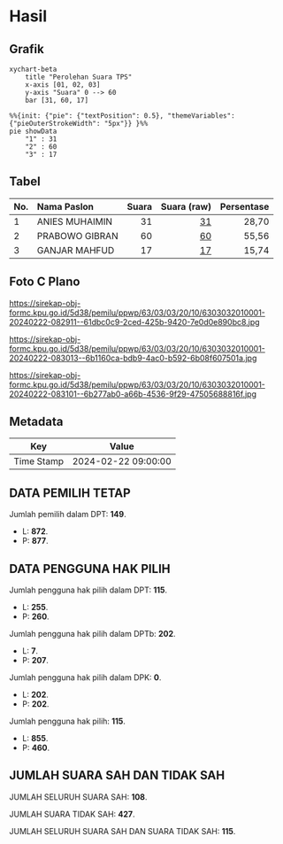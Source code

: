 # Hasil

## Grafik

```mermaid
xychart-beta
    title "Perolehan Suara TPS"
    x-axis [01, 02, 03]
    y-axis "Suara" 0 --> 60
    bar [31, 60, 17]
```

```mermaid
%%{init: {"pie": {"textPosition": 0.5}, "themeVariables": {"pieOuterStrokeWidth": "5px"}} }%%
pie showData
    "1" : 31
    "2" : 60
    "3" : 17
```

## Tabel

| No. | Nama Paslon    | Suara | Suara (raw) | Persentase |
|:--- |:-------------- | -----:| -----------:| ----------:|
| 1   | ANIES MUHAIMIN | 31    | [31][p-1]   | 28,70      |
| 2   | PRABOWO GIBRAN | 60    | [60][p-2]   | 55,56      |
| 3   | GANJAR MAHFUD  | 17    | [17][p-3]   | 15,74      |


[p-1]: https://github.com/gigit-pemilu/pemilu-2024/blob/main/pilpres/hitung-suara/sub/63-kalimantan-selatan/sub/03-banjar/sub/03-gambut/sub/2010-guntung-ujung/sub/001-tps/sub/paslon-1.txt
[p-2]: https://github.com/gigit-pemilu/pemilu-2024/blob/main/pilpres/hitung-suara/sub/63-kalimantan-selatan/sub/03-banjar/sub/03-gambut/sub/2010-guntung-ujung/sub/001-tps/sub/paslon-2.txt
[p-3]: https://github.com/gigit-pemilu/pemilu-2024/blob/main/pilpres/hitung-suara/sub/63-kalimantan-selatan/sub/03-banjar/sub/03-gambut/sub/2010-guntung-ujung/sub/001-tps/sub/paslon-3.txt

## Foto C Plano

https://sirekap-obj-formc.kpu.go.id/5d38/pemilu/ppwp/63/03/03/20/10/6303032010001-20240222-082911--61dbc0c9-2ced-425b-9420-7e0d0e890bc8.jpg

https://sirekap-obj-formc.kpu.go.id/5d38/pemilu/ppwp/63/03/03/20/10/6303032010001-20240222-083013--6b1160ca-bdb9-4ac0-b592-6b08f607501a.jpg

https://sirekap-obj-formc.kpu.go.id/5d38/pemilu/ppwp/63/03/03/20/10/6303032010001-20240222-083101--6b277ab0-a66b-4536-9f29-47505688816f.jpg


## Metadata

| Key        | Value               |
| ---------- | ------------------- |
| Time Stamp | 2024-02-22 09:00:00 |


## DATA PEMILIH TETAP

Jumlah pemilih dalam DPT: **149**.
 * L: **872**.
 * P: **877**.

## DATA PENGGUNA HAK PILIH

Jumlah pengguna hak pilih dalam DPT: **115**.
 * L: **255**.
 * P: **260**.

Jumlah pengguna hak pilih dalam DPTb: **202**.
 * L: **7**.
 * P: **207**.

Jumlah pengguna hak pilih dalam DPK: **0**.
 * L: **202**.
 * P: **202**.

Jumlah pengguna hak pilih: **115**.
 * L: **855**.
 * P: **460**.

## JUMLAH SUARA SAH DAN TIDAK SAH

JUMLAH SELURUH SUARA SAH: **108**.

JUMLAH SUARA TIDAK SAH: **427**.

JUMLAH SELURUH SUARA SAH DAN SUARA TIDAK SAH: **115**.


